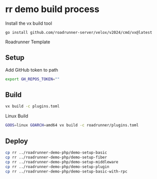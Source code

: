 # rr demo build process

Install the vx build tool
```
go install github.com/roadrunner-server/velox/v2024/cmd/vx@latest
```

Roadrunner Template

## Setup

Add GitHub token to path
```bash
export GH_REPOS_TOKEN=""
```

## Build
```bash
vx build -c plugins.toml
```

Linux Build 
```bash
GOOS=linux GOARCH=amd64 vx build -c roadrunner/plugins.toml 
```

## Deploy

```bash
cp rr ../roadrunner-demo-php/demo-setup-basic
cp rr ../roadrunner-demo-php/demo-setup-fiber
cp rr ../roadrunner-demo-php/demo-setup-middleware
cp rr ../roadrunner-demo-php/demo-setup-plugin
cp rr ../roadrunner-demo-php/demo-setup-basic-with-rpc
```